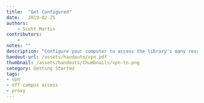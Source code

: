 ```yaml
---
title:  "Get Configured"
date:   2019-02-25
authors: 
    - Scott Martin
contributors: 
    - 
notes: ""
description: "Configure your computer to access the library's many resources."
handout-url: /assets/handouts/vpn.pdf
thumbnail: /assets/handouts/thumbnails/vpn-tn.png
category: Getting Started
tags:
- vpn
- off-campus access
- proxy
---
```

